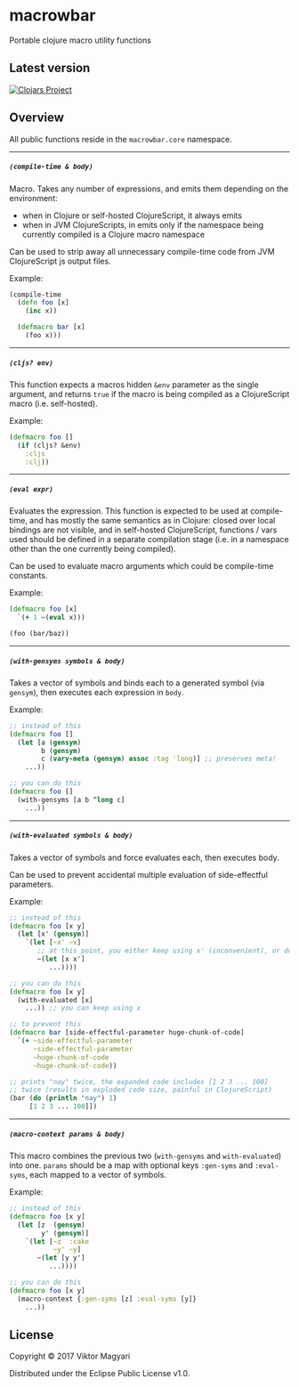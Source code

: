 # macrowbar
Portable clojure macro utility functions

## Latest version

[![Clojars Project](https://img.shields.io/clojars/v/moxaj/macrowbar.svg)](https://clojars.org/moxaj/mikron)

## Overview

All public functions reside in the `macrowbar.core` namespace.

---

##### `(compile-time & body)`

Macro. Takes any number of expressions, and emits them depending on the environment:

 - when in Clojure or self-hosted ClojureScript, it always emits
 - when in JVM ClojureScripts, in emits only if the namespace being currently compiled is a Clojure macro namespace

Can be used to strip away all unnecessary compile-time code from JVM ClojureScript js output files.

Example:

```clojure
(compile-time
  (defn foo [x]
    (inc x))

  (defmacro bar [x]
    (foo x)))
```

---

##### `(cljs? env)`

This function expects a macros hidden `&env` parameter as the single argument, and returns `true` if the macro is being compiled as a ClojureScript macro (i.e. self-hosted).

Example:

```clojure
(defmacro foo []
  (if (cljs? &env)
    :cljs
    :clj))
```

---

##### `(eval expr)`

Evaluates the expression. This function is expected to be used at compile-time, and has mostly the same semantics as in Clojure: closed over local bindings are not visible, and in self-hosted ClojureScript, functions / vars used should be defined in a separate compilation stage (i.e. in a namespace other than the one currently being compiled).

Can be used to evaluate macro arguments which could be compile-time constants.

Example:

```clojure
(defmacro foo [x]
  `(+ 1 ~(eval x)))

(foo (bar/baz))
```

---

##### `(with-gensyms symbols & body)`

Takes a vector of symbols and binds each to a generated symbol (via `gensym`), then executes each expression in `body`.

Example:

```clojure
;; instead of this
(defmacro foo []
  (let [a (gensym)
        b (gensym)
        c (vary-meta (gensym) assoc :tag 'long)] ;; preserves meta!
    ...))

;; you can do this
(defmacro foo []
  (with-gensyms [a b ^long c]
    ...))
```

---

##### `(with-evaluated symbols & body)`

Takes a vector of symbols and force evaluates each, then executes body.

Can be used to prevent accidental multiple evaluation of side-effectful parameters.

Example:

```clojure
;; instead of this
(defmacro foo [x y]
  (let [x' (gensym)]
    `(let [~x' ~x]
       ;; at this point, you either keep using x' (inconvenient), or do the following
       ~(let [x x']
          ...))))

;; you can do this
(defmacro foo [x y]
  (with-evaluated [x]
    ...)) ;; you can keep using x

;; to prevent this
(defmacro bar [side-effectful-parameter huge-chunk-of-code]
  `(+ ~side-effectful-parameter
      ~side-effectful-parameter
      ~huge-chunk-of-code
      ~huge-chunk-of-code))

;; prints "nay" twice, the expanded code includes [1 2 3 ... 100]
;; twice (results in exploded code size, painful in ClojureScript)
(bar (do (println "nay") 1)
     [1 2 3 ... 100]])
```

---

##### `(macro-context params & body)`

This macro combines the previous two (`with-gensyms` and `with-evaluated`) into one. `params` should be a map with optional keys `:gen-syms` and `:eval-syms`, each mapped to a vector of symbols.

Example:

```clojure
;; instead of this
(defmacro foo [x y]
  (let [z  (gensym)
        y' (gensym)]
    `(let [~z  :cake
           ~y' ~y]
       ~(let [y y']
          ...))))

;; you can do this
(defmacro foo [x y]
  (macro-context {:gen-syms [z] :eval-syms [y]}
    ...))
```

## License

Copyright © 2017 Viktor Magyari

Distributed under the Eclipse Public License v1.0.
